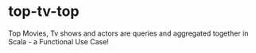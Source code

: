 # top-tv-top
Top Movies, Tv shows and actors are queries and aggregated together in Scala - a Functional Use Case!
